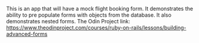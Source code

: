 This is an app that will have a mock flight booking form. It demonstrates the ability to pre populate forms with objects from the database. It also demonstrates nested forms. The Odin Project link: https://www.theodinproject.com/courses/ruby-on-rails/lessons/building-advanced-forms